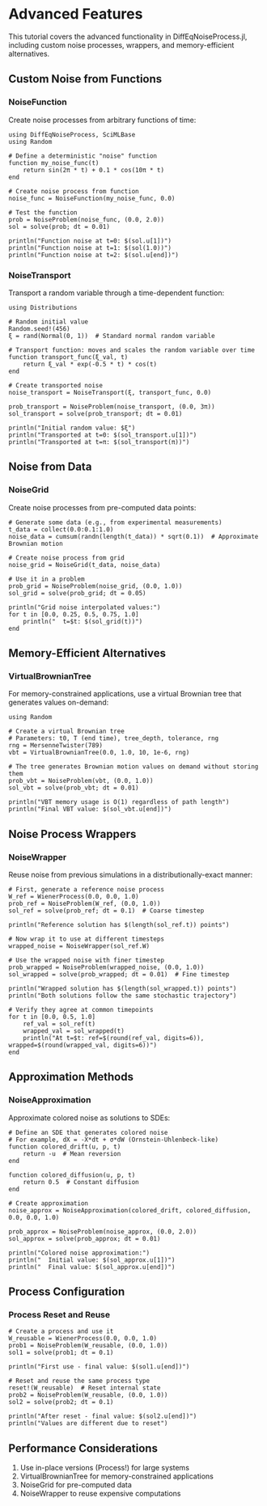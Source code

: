 # Advanced Features

This tutorial covers the advanced functionality in DiffEqNoiseProcess.jl, including custom noise processes, wrappers, and memory-efficient alternatives.

## Custom Noise from Functions

### NoiseFunction

Create noise processes from arbitrary functions of time:

```@example advanced
using DiffEqNoiseProcess, SciMLBase
using Random

# Define a deterministic "noise" function
function my_noise_func(t)
    return sin(2π * t) + 0.1 * cos(10π * t)
end

# Create noise process from function
noise_func = NoiseFunction(my_noise_func, 0.0)

# Test the function
prob = NoiseProblem(noise_func, (0.0, 2.0))
sol = solve(prob; dt = 0.01)

println("Function noise at t=0: $(sol.u[1])")
println("Function noise at t=1: $(sol(1.0))")
println("Function noise at t=2: $(sol.u[end])")
```

### NoiseTransport

Transport a random variable through a time-dependent function:

```@example advanced
using Distributions

# Random initial value
Random.seed!(456)
ξ = rand(Normal(0, 1))  # Standard normal random variable

# Transport function: moves and scales the random variable over time
function transport_func(ξ_val, t)
    return ξ_val * exp(-0.5 * t) * cos(t)
end

# Create transported noise
noise_transport = NoiseTransport(ξ, transport_func, 0.0)

prob_transport = NoiseProblem(noise_transport, (0.0, 3π))
sol_transport = solve(prob_transport; dt = 0.01)

println("Initial random value: $ξ")
println("Transported at t=0: $(sol_transport.u[1])")
println("Transported at t=π: $(sol_transport(π))")
```

## Noise from Data

### NoiseGrid

Create noise processes from pre-computed data points:

```@example advanced
# Generate some data (e.g., from experimental measurements)
t_data = collect(0.0:0.1:1.0)
noise_data = cumsum(randn(length(t_data)) * sqrt(0.1))  # Approximate Brownian motion

# Create noise process from grid
noise_grid = NoiseGrid(t_data, noise_data)

# Use it in a problem
prob_grid = NoiseProblem(noise_grid, (0.0, 1.0))
sol_grid = solve(prob_grid; dt = 0.05)

println("Grid noise interpolated values:")
for t in [0.0, 0.25, 0.5, 0.75, 1.0]
    println("  t=$t: $(sol_grid(t))")
end
```

## Memory-Efficient Alternatives

### VirtualBrownianTree

For memory-constrained applications, use a virtual Brownian tree that generates values on-demand:

```@example advanced
using Random

# Create a virtual Brownian tree
# Parameters: t0, T (end time), tree_depth, tolerance, rng
rng = MersenneTwister(789)
vbt = VirtualBrownianTree(0.0, 1.0, 10, 1e-6, rng)

# The tree generates Brownian motion values on demand without storing them
prob_vbt = NoiseProblem(vbt, (0.0, 1.0))
sol_vbt = solve(prob_vbt; dt = 0.01)

println("VBT memory usage is O(1) regardless of path length")
println("Final VBT value: $(sol_vbt.u[end])")
```

## Noise Process Wrappers

### NoiseWrapper

Reuse noise from previous simulations in a distributionally-exact manner:

```@example advanced
# First, generate a reference noise process
W_ref = WienerProcess(0.0, 0.0, 1.0)
prob_ref = NoiseProblem(W_ref, (0.0, 1.0))
sol_ref = solve(prob_ref; dt = 0.1)  # Coarse timestep

println("Reference solution has $(length(sol_ref.t)) points")

# Now wrap it to use at different timesteps
wrapped_noise = NoiseWrapper(sol_ref.W)

# Use the wrapped noise with finer timestep
prob_wrapped = NoiseProblem(wrapped_noise, (0.0, 1.0))
sol_wrapped = solve(prob_wrapped; dt = 0.01)  # Fine timestep

println("Wrapped solution has $(length(sol_wrapped.t)) points")
println("Both solutions follow the same stochastic trajectory")

# Verify they agree at common timepoints
for t in [0.0, 0.5, 1.0]
    ref_val = sol_ref(t)
    wrapped_val = sol_wrapped(t)
    println("At t=$t: ref=$(round(ref_val, digits=6)), wrapped=$(round(wrapped_val, digits=6))")
end
```

## Approximation Methods

### NoiseApproximation

Approximate colored noise as solutions to SDEs:

```@example advanced
# Define an SDE that generates colored noise
# For example, dX = -X*dt + σ*dW (Ornstein-Uhlenbeck-like)
function colored_drift(u, p, t)
    return -u  # Mean reversion
end

function colored_diffusion(u, p, t)
    return 0.5  # Constant diffusion
end

# Create approximation
noise_approx = NoiseApproximation(colored_drift, colored_diffusion, 0.0, 0.0, 1.0)

prob_approx = NoiseProblem(noise_approx, (0.0, 2.0))
sol_approx = solve(prob_approx; dt = 0.01)

println("Colored noise approximation:")
println("  Initial value: $(sol_approx.u[1])")
println("  Final value: $(sol_approx.u[end])")
```

## Process Configuration

### Process Reset and Reuse

```@example advanced
# Create a process and use it
W_reusable = WienerProcess(0.0, 0.0, 1.0)
prob1 = NoiseProblem(W_reusable, (0.0, 1.0))
sol1 = solve(prob1; dt = 0.1)

println("First use - final value: $(sol1.u[end])")

# Reset and reuse the same process type
reset!(W_reusable)  # Reset internal state
prob2 = NoiseProblem(W_reusable, (0.0, 1.0))
sol2 = solve(prob2; dt = 0.1)

println("After reset - final value: $(sol2.u[end])")
println("Values are different due to reset")
```

## Performance Considerations

1. Use in-place versions (Process!) for large systems
2. VirtualBrownianTree for memory-constrained applications
3. NoiseGrid for pre-computed data
4. NoiseWrapper to reuse expensive computations